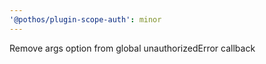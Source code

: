 ```yaml
---
'@pothos/plugin-scope-auth': minor
---
```


Remove args option from global unauthorizedError callback
